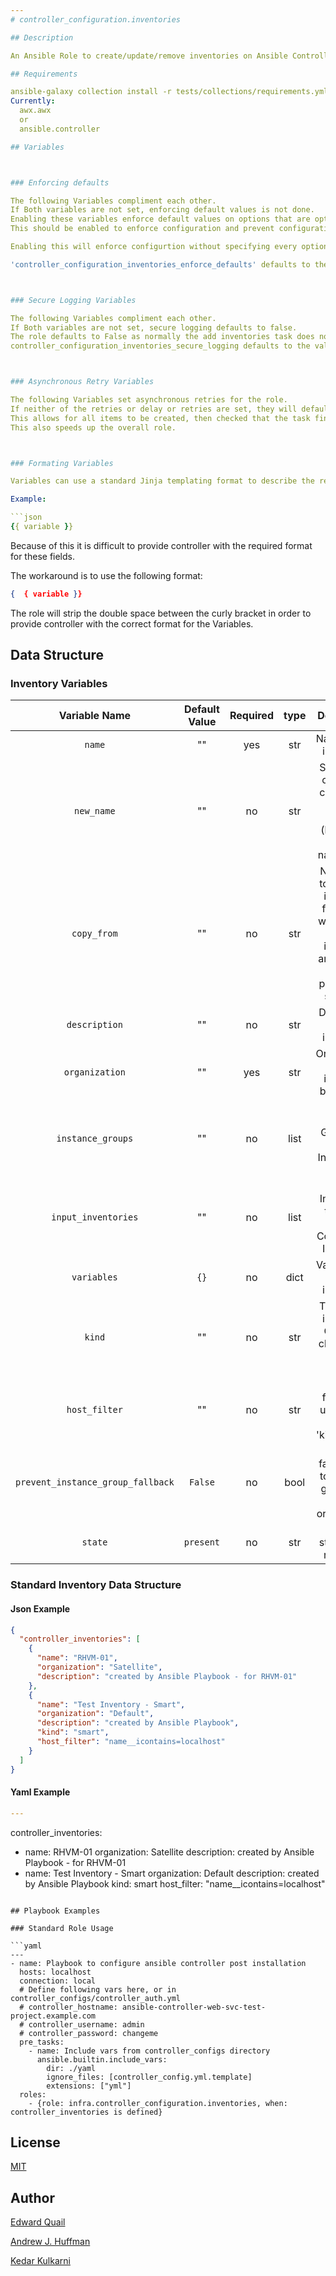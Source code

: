 ```yaml
---
# controller_configuration.inventories

## Description

An Ansible Role to create/update/remove inventories on Ansible Controller.

## Requirements

ansible-galaxy collection install -r tests/collections/requirements.yml to be installed
Currently:
  awx.awx
  or
  ansible.controller

## Variables



### Enforcing defaults

The following Variables compliment each other.
If Both variables are not set, enforcing default values is not done.
Enabling these variables enforce default values on options that are optional in the controller API.
This should be enabled to enforce configuration and prevent configuration drift. It is recomended to be enabled, however it is not enforced by default.

Enabling this will enforce configurtion without specifying every option in the configuration files.

'controller_configuration_inventories_enforce_defaults' defaults to the value of 'controller_configuration_enforce_defaults' if it is not explicitly called. This allows for enforced defaults to be toggled for the entire suite of controller configuration roles with a single variable, or for the user to selectively use it.



### Secure Logging Variables

The following Variables compliment each other.
If Both variables are not set, secure logging defaults to false.
The role defaults to False as normally the add inventories task does not include sensitive information.
controller_configuration_inventories_secure_logging defaults to the value of controller_configuration_secure_logging if it is not explicitly called. This allows for secure logging to be toggled for the entire suite of configuration roles with a single variable, or for the user to selectively use it.



### Asynchronous Retry Variables

The following Variables set asynchronous retries for the role.
If neither of the retries or delay or retries are set, they will default to their respective defaults.
This allows for all items to be created, then checked that the task finishes successfully.
This also speeds up the overall role.



### Formating Variables

Variables can use a standard Jinja templating format to describe the resource.

Example:

```json
{{ variable }}
```

Because of this it is difficult to provide controller with the required format for these fields.

The workaround is to use the following format:

```json
{  { variable }}
```

The role will strip the double space between the curly bracket in order to provide controller with the correct format for the Variables.

## Data Structure

### Inventory Variables

|Variable Name|Default Value|Required|type|Description|
|:---:|:---:|:---:|:---:|:---:|
|`name`|""|yes|str|Name of this inventory.|
|`new_name`|""|no|str|Setting this option will change the existing name (looked up via the name field).|
|`copy_from`|""|no|str|Name or id to copy the inventory from. This will copy an existing inventory and change any parameters supplied.|
|`description`|""|no|str|Description of this inventory.|
|`organization`|""|yes|str|Organization this inventory belongs to.|
|`instance_groups`|""|no|list|List of Instance Groups for this Inventory to run on.|
|`input_inventories`|""|no|list|List of Inventories to use as input for Constructed Inventory.|
|`variables`|`{}`|no|dict|Variables for the inventory.|
|`kind`|""|no|str|The kind of inventory. Currently choices are '' and 'smart'|
|`host_filter`|""|no|str|The host filter field, useful only when 'kind=smart'|
|`prevent_instance_group_fallback`|`False`|no|bool|Prevent falling back to instance groups set on the organization|
|`state`|`present`|no|str|Desired state of the resource.|

### Standard Inventory Data Structure

#### Json Example

```json
{
  "controller_inventories": [
    {
      "name": "RHVM-01",
      "organization": "Satellite",
      "description": "created by Ansible Playbook - for RHVM-01"
    },
    {
      "name": "Test Inventory - Smart",
      "organization": "Default",
      "description": "created by Ansible Playbook",
      "kind": "smart",
      "host_filter": "name__icontains=localhost"
    }
  ]
}

```

#### Yaml Example

```yaml
---
```

controller_inventories:
  - name: RHVM-01
    organization: Satellite
    description: created by Ansible Playbook - for RHVM-01
  - name: Test Inventory - Smart
    organization: Default
    description: created by Ansible Playbook
    kind: smart
    host_filter:  "name__icontains=localhost"

```

## Playbook Examples

### Standard Role Usage

```yaml
---
- name: Playbook to configure ansible controller post installation
  hosts: localhost
  connection: local
  # Define following vars here, or in controller_configs/controller_auth.yml
  # controller_hostname: ansible-controller-web-svc-test-project.example.com
  # controller_username: admin
  # controller_password: changeme
  pre_tasks:
    - name: Include vars from controller_configs directory
      ansible.builtin.include_vars:
        dir: ./yaml
        ignore_files: [controller_config.yml.template]
        extensions: ["yml"]
  roles:
    - {role: infra.controller_configuration.inventories, when: controller_inventories is defined}
```

## License

[MIT](https://github.com/redhat-cop/controller_configuration#licensing)

## Author

[Edward Quail](mailto:equail@redhat.com)

[Andrew J. Huffman](https://github.com/ahuffman)

[Kedar Kulkarni](https://github.com/kedark3)
